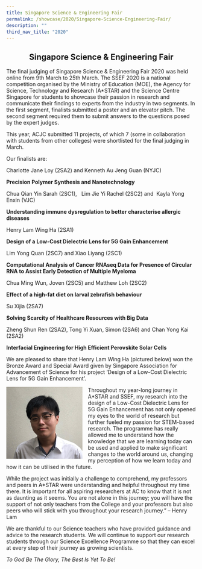 ```yaml
---
title: Singapore Science & Engineering Fair
permalink: /showcase/2020/Singapore-Science-Engineering-Fair/
description: ""
third_nav_title: "2020"
---
```

## <center> Singapore Science & Engineering Fair </center>

The final judging of Singapore Science & Engineering Fair 2020 was held online from 9th March to 25th March. The SSEF 2020 is a national competition organised by the Ministry of Education (MOE), the Agency for Science, Technology and Research (A\*STAR) and the Science Centre Singapore for students to showcase their passion in research and communicate their findings to experts from the industry in two segments. In the first segment, finalists submitted a poster and an elevator pitch. The second segment required them to submit answers to the questions posed by the expert judges.

  

This year, ACJC submitted 11 projects, of which 7 (some in collaboration with students from other colleges) were shortlisted for the final judging in March.

  

Our finalists are:

  

Charlotte Jane Loy (2SA2) and Kenneth Au Jeng Guan (NYJC)

**Precision Polymer Synthesis and Nanotechnology**

  

Chua Qian Yin Sarah (2SC1),   Lim Jie Yi Rachel (2SC2) and  Kayla Yong Enxin (VJC)

**Understanding immune dysregulation to better characterise allergic diseases**

  

Henry Lam Wing Ha (2SA1)

**Design of a Low-Cost Dielectric Lens for 5G Gain Enhancement**

  

Lim Yong Quan (2SC7) and Xiao Liyang (2SC1)

**Computational Analysis of Cancer RNAseq Data for Presence of Circular RNA to Assist Early Detection of Multiple Myeloma**

  

Chua Ming Wun, Joven (2SC5) and Matthew Loh (2SC2)

**Effect of a high-fat diet on larval zebrafish behaviour**

  

Su Xijia (2SA7)

**Solving Scarcity of Healthcare Resources with Big Data**

  

Zheng Shun Ren (2SA2), Tong Yi Xuan, Simon (2SA6) and Chan Yong Kai (2SA2)

**Interfacial Engineering for High Efficient Perovskite Solar Cells**

  

We are pleased to share that Henry Lam Wing Ha (pictured below) won the Bronze Award and Special Award given by Singapore Association for Advancement of Science for his project ‘Design of a Low-Cost Dielectric Lens for 5G Gain Enhancement’.

<img src="/images/Photo%20of%20Henry%20Lam.jpeg" style= "width: 40%; margin-right:15px;" align = "left"> Throughout my year-long journey in A\*STAR and SSEF, my research into the design of a Low-Cost Dielectric Lens for 5G Gain Enhancement has not only opened my eyes to the world of research but further fueled my passion for STEM-based research. The programme has really allowed me to understand how the knowledge that we are learning today can be used and applied to make significant changes to the world around us, changing my perception of how we learn today and how it can be utilised in the future.

While the project was initially a challenge to comprehend, my professors and peers in A\*STAR were understanding and helpful throughout my time there. It is important for all aspiring researchers at AC to know that it is not as daunting as it seems. You are not alone in this journey; you will have the support of not only teachers from the College and your professors but also peers who will stick with you throughout your research journey.” – Henry Lam

We are thankful to our Science teachers who have provided guidance and advice to the research students. We will continue to support our research students through our Science Excellence Programme so that they can excel at every step of their journey as growing scientists.

_To God Be The Glory, The Best Is Yet To Be!_

